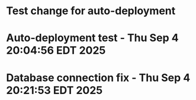 # Test change for auto-deployment
# Auto-deployment test - Thu Sep  4 20:04:56 EDT 2025
# Database connection fix - Thu Sep  4 20:21:53 EDT 2025
